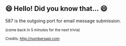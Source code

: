 ## 😄 Hello! Did you know that... 😄
587 is the outgoing port for email message submission.

<sup>(come back in 5 minutes for the next trivia)</sup>


<sup>Credits: http://numbersapi.com</sup>
